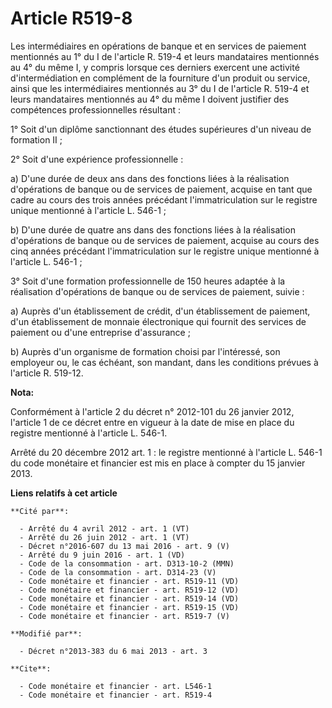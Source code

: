 # Article R519-8

Les intermédiaires en opérations de banque et en services de paiement mentionnés au 1° du I de l'article R. 519-4 et leurs
mandataires mentionnés au 4° du même I, y compris lorsque ces derniers exercent une activité d'intermédiation en complément
de la fourniture d'un produit ou service, ainsi que les intermédiaires mentionnés au 3° du I de l'article R. 519-4 et leurs
mandataires mentionnés au 4° du même I doivent justifier des compétences professionnelles résultant : 

1° Soit d'un diplôme sanctionnant des études supérieures d'un niveau de formation II ; 

2° Soit d'une expérience professionnelle : 

a) D'une durée de deux ans dans des fonctions liées à la réalisation d'opérations de banque ou de services de paiement,
acquise en tant que cadre au cours des trois années précédant l'immatriculation sur le registre unique mentionné à l'article
L. 546-1 ; 

b) D'une durée de quatre ans dans des fonctions liées à la réalisation d'opérations de banque ou de services de paiement,
acquise au cours des cinq années précédant l'immatriculation sur le registre unique mentionné à l'article L. 546-1 ; 

3° Soit d'une formation professionnelle de 150 heures adaptée à la réalisation d'opérations de banque ou de services de
paiement, suivie : 

a) Auprès d'un établissement de crédit, d'un établissement de paiement, d'un établissement de monnaie électronique qui
fournit des services de paiement ou d'une entreprise d'assurance ; 

b) Auprès d'un organisme de formation choisi par l'intéressé, son employeur ou, le cas échéant, son mandant, dans les
conditions prévues à l'article R. 519-12.

**Nota:**

Conformément à l'article 2 du décret n° 2012-101 du 26 janvier 2012, l'article 1 de ce décret entre en vigueur à la date de
mise en place du registre mentionné à l'article L. 546-1. 

Arrêté du 20 décembre 2012 art. 1 : le registre mentionné à l'article L. 546-1 du code monétaire et financier est  mis en
place  à compter du 15 janvier 2013.

**Liens relatifs à cet article**

	**Cité par**:

	  - Arrêté du 4 avril 2012 - art. 1 (VT)
	  - Arrêté du 26 juin 2012 - art. 1 (VT)
	  - Décret n°2016-607 du 13 mai 2016 - art. 9 (V)
	  - Arrêté du 9 juin 2016 - art. 1 (VD)
	  - Code de la consommation - art. D313-10-2 (MMN)
	  - Code de la consommation - art. D314-23 (V)
	  - Code monétaire et financier - art. R519-11 (VD)
	  - Code monétaire et financier - art. R519-12 (VD)
	  - Code monétaire et financier - art. R519-14 (VD)
	  - Code monétaire et financier - art. R519-15 (VD)
	  - Code monétaire et financier - art. R519-7 (V)

	**Modifié par**:

	  - Décret n°2013-383 du 6 mai 2013 - art. 3

	**Cite**:

	  - Code monétaire et financier - art. L546-1
	  - Code monétaire et financier - art. R519-4
